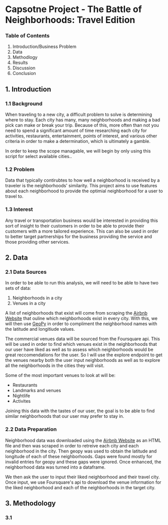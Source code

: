 # Capsotne Project - The Battle of Neighborhoods: Travel Edition

### Table of Contents
1. Introduction/Business Problem
2. Data
3. Methodlogy
4. Results
5. Discussion
6. Conclusion

## 1. Introduction
### 1.1 Background
When traveling to a new city, a difficult problem to solve is determining where to stay. Each city has many, many neighborhoods and making a bad pick can make or break your trip. Because of this, more often than not you need to spend a significant amount of time researching each city for activities, restaurants, entertainment, points of interest, and various other criteria in order to make a determination, which is ultimately a gamble.

In order to keep the scope managable, we will begin by only using this script for select available cities..

### 1.2 Problem
Data that typically contirubtes to how well a neighborhood is received by a traveler is the neighborhoods' similarity. This project aims to use features about each neighborhood to provide the optimial neighborhood for a user to travel to.

### 1.3 Interest
Any travel or transportation business would be interested in providing this sort of insight to their customers in order to be able to provide their customers with a more tailored experience. This can also be used in order to better target partnerships for the business providing the service and those providing other services.

## 2. Data
### 2.1 Data Sources
In order to be able to run this analysis, we will need to be able to have two sets of data:
1. Neighborhoods in a city
2. Venues in a city

A list of neighborhoods that exist will come from scraping the [Airbnb Website](https://www.airbnb.com/locations) that ouline which neighborhoods exist in every city. With this, we will then use [GeoPy](https://geopy.readthedocs.io/en/stable/) in order to compliment the neighborhood names with the latitude and longitiude values.

The commercial venues data  will be sourced from the Foursquare api. This will be used in order to find which venues exist in the neighborhoods that our user have liked as well as to assess which neighborhoods would be great reccomendations for the user. So I will use the explore endpoint to get the venues nearby both the user input neighborhoods as well as to explore all the neighborhoods in the cities they will visit.

Some of the most important venues to look at will be:
- Restaurants
- Landmarks and venues
- Nightlife
- Activites

Joining this data with the tastes of our user, the goal is to be able to find similar neighborhoods that our user may prefer to stay in.

### 2.2 Data Preparation
Neighborhood data was downloaded using the [Airbnb Website](https://www.airbnb.com/locations) as an HTML file and then was scraped in order to retreive each city and each neighborhood in the city. Then geopy was used to obtain the latitude and longitude of each of these neighborhoods. Gaps were found mostly for invalid entries for geopy and these gaps were ignored. Once enhanced, the neighborhood data was turned into a dataframe.

We then ask the user to input their liked neighborhood and their travel city. Once input, we use Foursquare's api to download the venue information for the liked neighborhood and each of the neighborhoods in the target city.

## 3. Methodology
### 3.1 
